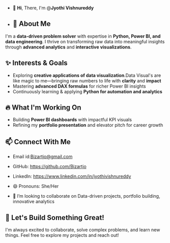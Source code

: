- 👋 **Hi**, There, I'm @**Jyothi Vishnureddy**
  
- ## 🚀 About Me
I'm a **data-driven problem solver** with expertise in **Python, Power BI, and data engineering**. I thrive on transforming raw data into meaningful insights through **advanced analytics** and **interactive visualizations**.

## ✨ Interests & Goals
- Exploring **creative applications of data visualization**.Data Visual's are like magic to me—bringing raw numbers to life with **clarity** and **impact** 
- Mastering **advanced DAX formulas** for richer Power BI insights
- Continuously learning & applying **Python for automation and analytics**

## 🔥 What I'm Working On
- Building **Power BI dashboards** with impactful KPI visuals
- Refining my **portfolio presentation** and elevator pitch for career growth

## 📫 Connect With Me
- Email id:Bizartjo@gmail.com
- GitHub: https://github.com/Bizartjo
- LinkedIn: https://www.linkedin.com/in/jyothivishnureddy
- 😄 Pronouns: She/Her

- 💞️ I’m looking to collaborate on Data-driven projects, portfolio building, innovative analytics

## 🚀 Let's Build Something Great!
I'm always excited to collaborate, solve complex problems, and learn new things. Feel free to explore my projects and reach out!

